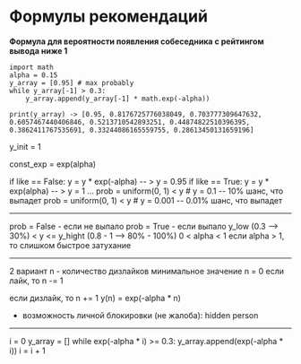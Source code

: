 
# Формулы рекомендаций

**Формула для вероятности появления собеседника с рейтингом вывода ниже 1**


```
import math
alpha = 0.15
y_array = [0.95] # max probably 
while y_array[-1] > 0.3:
    y_array.append(y_array[-1] * math.exp(-alpha))

print(y_array) -> [0.95, 0.8176725776038049, 0.703777309647632, 0.6057467440406846, 0.5213710542893251, 0.44874822510396395, 0.3862411767535691, 0.33244086165559755, 0.28613450131659196]

```












y_init = 1

const_exp = exp(alpha)

if like == False:
    y = y * exp(-alpha) -- > y = 0.95
if like == True:
    y = y * exp(alpha) -- > y = 1
...
prob = uniform(0, 1) < y # y = 0.1 -- 10% шанс, что выпадет
prob = uniform(0, 1) < y # y = 0.001 -- 0.01% шанс, что выпадет 
- -- -- -- -- -- -- -- -- -- -- -- -- -- -- -- -- -- -- -- -- -
prob = False - если не выпало
prob = True  - если выпало 
y_low (0.3 --> 30%) < y <= y_hight (0.8 - 1 --> 80% - 100%)
0 < alpha < 1
если alpha > 1, то слишком быстрое затухание
________________________________________________________________
2 вариант 
n - количество дизлайков минимальное значение n = 0
если лайк, 
то n -= 1


если дизлайк, 
то n += 1
y(n) = exp(-alpha * n)
+ возможность личной блокировки (не жалоба): hidden person
________________________________________________________________
i = 0
y_array = []
while exp(-alpha * i) >= 0.3:
    y_array.append(exp(-alpha * i)) 
    i = i + 1